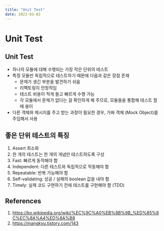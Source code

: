 ```yaml
---
title: "Unit Test"
date: 2023-03-02
---
```


# Unit Test

## Unit Test

- 하나의 모듈에 대해 수행되는 가장 작은 단위의 테스트
- 특정 모듈만 독립적으로 테스트하기 때문에 다음과 같은 장점 존재
  - 문제가 생긴 부분을 발견하기 쉬움
  - 리팩토링이 안정적임
  - 테스트 비용이 적게 들고 빠르게 수행 가능
  - 각 모듈에서 문제가 없다는 걸 확인하게 해 주므로, 모듈들을 통합해 테스트 할 때 용이
- 다른 객체와 메시지를 주고 받는 과정이 필요한 경우, 가짜 객체 (Mock Object)를 주입해서 사용

## 좋은 단위 테스트의 특징

1. Assert 최소화
2. 한 개의 테스트는 한 개의 개념만 테스트하도록 구성
3. Fast: 빠르게 동작해야 함
4. Independent: 다른 테스트와 독립적으로 작동해야 함
5. Repeatable: 반복 가능해야 함
6. Self-validating: 성공 / 실패의 boolean 값을 내야 함
7. Timely: 실제 코드 구현하기 전에 테스트를 구현해야 함 (TDD)

## References

1. https://ko.wikipedia.org/wiki/%EC%9C%A0%EB%8B%9B_%ED%85%8C%EC%8A%A4%ED%8A%B8
2. https://mangkyu.tistory.com/143
